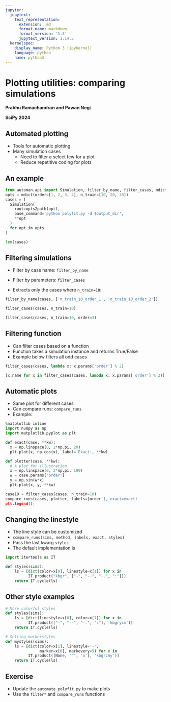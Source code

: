 ```yaml
---
jupyter:
  jupytext:
    text_representation:
      extension: .md
      format_name: markdown
      format_version: '1.3'
      jupytext_version: 1.14.5
  kernelspec:
    display_name: Python 3 (ipykernel)
    language: python
    name: python3
---
```


<!-- #region slideshow={"slide_type": "slide"} -->
# Plotting utilities: comparing simulations

**Prabhu Ramachandran and Pawan Negi**

**SciPy 2024**


<!-- #endregion -->

<!-- #region slideshow={"slide_type": "slide"} -->
## Automated plotting

- Tools for automatic plotting
- Many simulation cases
  - Need to filter a select few for a plot
  - Reduce repetitive coding for plots

<!-- #endregion -->

<!-- #region slideshow={"slide_type": "slide"} -->
## An example
<!-- #endregion -->
```python
from automan.api import Simulation, filter_by_name, filter_cases, mdict, opts2path
opts = mdict(order=[1, 2, 3, 4], n_train=[10, 20, 30])
cases = [
  Simulation(
    root=opts2path(opt),
    base_command='python polyfit.py -d $output_dir',
    **opt
  )
  for opt in opts
]
```

```python
len(cases)
```

<!-- #region slideshow={"slide_type": "slide"} -->
## Filtering simulations

- Filter by case name: `filter_by_name`

- Filter by parameters: `filter_cases`

- Extracts only the cases where `n_train=10`:

<!-- #endregion -->


```python
filter_by_name(cases, ['n_train_10_order_1', 'n_train_10_order_2'])
```

```python
filter_cases(cases, n_train=10)
```

```python
filter_cases(cases, n_train=10, order=3)
```

<!-- #region slideshow={"slide_type": "slide"} -->
## Filtering function

- Can filter cases based on a function
- Function takes a simulation instance and returns True/False
- Example below filters all odd cases
<!-- #endregion -->


```python
filter_cases(cases, lambda x: x.params['order'] % 2)
```

```python
[x.name for x in filter_cases(cases, lambda x: x.params['order'] % 2)]
```


<!-- #region slideshow={"slide_type": "slide"} -->
## Automatic plots

- Same plot for different cases
- Can compare runs: `compare_runs`
- Example:

<!-- #endregion -->

```python
%matplotlib inline
import numpy as np
import matplotlib.pyplot as plt
```

```python
def exact(case, **kw):
  x = np.linspace(0, 2*np.pi, 20)
  plt.plot(x, np.cos(x), label='Exact', **kw)

def plotter(case, **kw):
  # A plot for illustration.
  x = np.linspace(0, 2*np.pi, 100)
  w = case.params['order']
  y = np.sin(w*x)
  plt.plot(x, y, **kw)
```

```python
case10 = filter_cases(cases, n_train=10)
compare_runs(cases, plotter, labels=[order'], exact=exact)
plt.legend();
```

<!-- #region slideshow={"slide_type": "slide"} -->
## Changing the linestyle

- The line style can be customized
- `compare_runs(sims, method, labels, exact, styles)`
- Pass the last kwarg `styles`
- The default implementation is

<!-- #endregion -->

```python
import itertools as IT

def styles(sims):
    ls = [dict(color=x[0], linestyle=x[1]) for x in
          IT.product("kbgr", ["-", "--", "-.", ":"])]
    return IT.cycle(ls)
```
<!-- #region slideshow={"slide_type": "slide"} -->
## Other style examples

<!-- #endregion -->


```python
# More colorful styles
def styles(sims):
    ls = [dict(linestyle=x[0], color=x[1]) for x in
          IT.product(["-", "--", "-.", ":"], 'kbgrycm')]
    return IT.cycle(ls)
```

```python
# Setting markerstyles
def mystyles(sims):
    ls = [dict(color=x[1], linestyle='-',
               marker=x[0], markevery=5) for x in
          IT.product([None, '^', 'o'], 'kbgrcmy')]
    return IT.cycle(ls)

```

<!-- #region slideshow={"slide_type": "slide"} -->
## Exercise

- Update the `automate_polyfit.py` to make plots
- Use the `filter*` and `compare_runs` functions
<!-- #endregion -->
